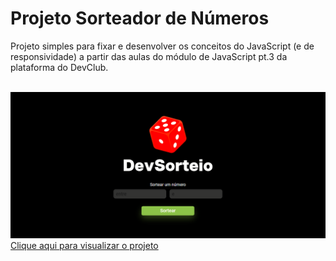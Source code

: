 <h1>Projeto Sorteador de Números</h1>
<p>Projeto simples para fixar e desenvolver os conceitos do JavaScript (e de responsividade) a partir das aulas do módulo de JavaScript pt.3 da plataforma do DevClub.</p><br>
<img src="https://github.com/limandrei/projeto-sorteador/blob/main/assets/printscreen.png?raw=true"><br>
<a href="https://limandrei.github.io/projeto-sorteador/">Clique aqui para visualizar o projeto</a>
